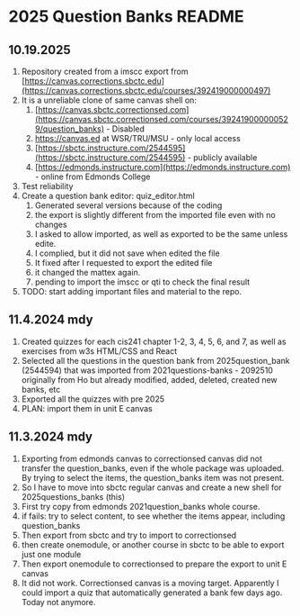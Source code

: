 # 2025 Question Banks README

## 10.19.2025
1. Repository created from a imscc export from [https://canvas.corrections.sbctc.edu](https://canvas.corrections.sbctc.edu/courses/392419000000497)
1. It is a unreliable clone of same canvas shell on:
    1. [https://canvas.sbctc.correctionsed.com](https://canvas.sbctc.correctionsed.com/courses/392419000000529/question_banks) - Disabled
    1. https://canvas.ed at WSR/TRU/MSU - only local access
    1. [https://sbctc.instructure.com/2544595](https://sbctc.instructure.com/2544595) - publicly available
    1. [https://edmonds.instructure.com](https://edmonds.instructure.com) - online from Edmonds College
1. Test reliability 
1. Create a question bank editor: quiz_editor.html
    1. Generated several versions because of the coding
    1. the export is slightly different from the imported file even with no changes
    1. I asked to allow imported, as well as exported to be the same unless edite.
    1. I complied, but it did not save when edited the file
    1. It fixed after I requested to export the edited file
    1. it changed the mattex again.
    1. pending to import the imscc or qti to check the final result
1. TODO: start adding important files and material to the repo.

## 11.4.2024 mdy

1. Created quizzes for each cis241 chapter 1-2, 3, 4, 5, 6, and 7, as well as exercises from w3s HTML/CSS and React
1. Selected all the questions in the question bank from 2025question_bank (2544594) that was imported from 2021questions-banks - 2092510 originally from Ho but already modified, added, deleted, created new banks, etc
1. Exported all the quizzes with pre 2025
1. PLAN: import them in unit E canvas

## 11.3.2024 mdy
1. Exporting from edmonds canvas to correctionsed canvas did not transfer the question_banks, even if the whole package was uploaded. By trying to select the items, the question_banks item was not present.
1. So I have to move into sbctc regular canvas and create a new shell for 2025questions_banks (this)
1. First try copy from edmonds 2021question_banks whole course.
1. if fails: try to select content, to see whether the items appear, including question_banks
1. Then export from sbctc and try to import to correctionsed
1. then create onemodule, or another course in sbctc to be able to export just one module 
1. Then export onemodule to correctionsed to prepare the export to unit E canvas
1. It did not work. Correctionsed canvas is a moving target. Apparently I could import a quiz that automatically generated a bank few days ago. Today not anymore.